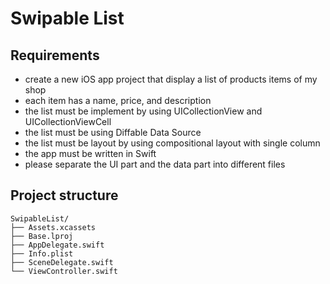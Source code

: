 # Swipable List

## Requirements
- create a new iOS app project that display a list of products items of my shop
- each item has a name, price, and description
- the list must be implement by using UICollectionView and UICollectionViewCell
- the list must be using Diffable Data Source
- the list must be layout by using compositional layout with single column
- the app must be written in Swift
- please separate the UI part and the data part into different files

## Project structure
```
SwipableList/
├── Assets.xcassets
├── Base.lproj
├── AppDelegate.swift
├── Info.plist
├── SceneDelegate.swift
└── ViewController.swift
```